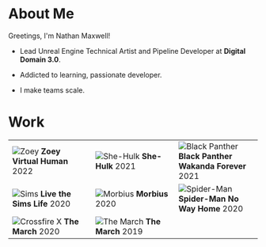 # About Me

Greetings, I'm Nathan Maxwell!

- Lead Unreal Engine Technical Artist and Pipeline Developer at **Digital Domain 3.0**.

- Addicted to learning, passionate developer.

- I make teams scale.

# Work
<table>
    <tr>
        <td>
            <img src="https://i.imgur.com/oAfmEJ9.jpeg" alt="Zoey">
                <b>Zoey Virtual Human</b>
            2022
        </td>
        <td>
            <img src="https://i.imgur.com/D3RgHJZ.jpeg" alt="She-Hulk">
                <b>She-Hulk</b>
            2021
        </td>
        <td>
            <img src="https://i.imgur.com/Loli5QD.jpg" alt="Black Panther">
                <b>Black Panther Wakanda Forever</b>
            2021
        </td>
    </tr>
    <tr>
        <td width="33%">
            <img src="https://i.imgur.com/6FscQao.jpeg" alt="Sims">
                <b>Live the Sims Life</b>
            2020
        </td>
        <td>
            <img src="https://i.imgur.com/swZtOBH.jpeg" alt="Morbius">
                <b>Morbius</b>
            2020
        </td>
        <td width="33%">
            <img src="https://i.imgur.com/3ElbW4O.jpeg" alt="Spider-Man">
                <b>Spider-Man No Way Home</b>
            2020
        </td>
    </tr>
    <tr>
        <td width="33%">
            <img src="https://i.imgur.com/PWuYzPp.jpeg" alt="Crossfire X">
                <b>The March</b>
            2020
        </td>
        <td width="33%">
            <img src="https://i.imgur.com/N9TKwSU.jpeg" alt="The March">
                <b>The March</b>
            2019
        </td>
    </tr>
</table>
